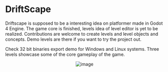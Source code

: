 # DriftScape

Driftscape is supposed to  be a interesting idea on platformer made in Godot 4 Engine. The game core is finished, levels idea of level editor is yet to be realized.
Contributions are welcome to create levels and level objects and concepts. Demo levels are there if you want to try the project out.

Check 32 bit binaries export demo for Windows and Linux systems. Three levels showcase some of the core gameplay of the game.
<div align="center">
  
![image](https://github.com/serifpersia/driftscape/assets/62844718/c25a970a-ba76-461c-b0a8-fe3e2e832650)

</div>
